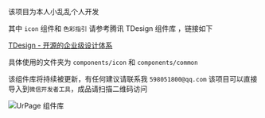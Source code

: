 该项目为本人小乱乱个人开发

其中 `icon` 组件和  `色彩指引` 请参考腾讯 TDesign 组件库 ，链接如下

[TDesign - 开源的企业级设计体系]()

具体使用的文件夹为 `components/icon` 和 `components/common`

该组件库将持续被更新，有任何建议请联系我  `598051800@qq.com`
该项目可以直接导入到`微信开发者工具`，成品请扫描二维码访问


![UrPage 组件库](https://github.com/user-attachments/assets/78d8dbae-a124-4377-8395-626d25d9f32b)